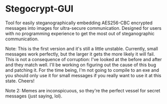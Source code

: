 # Stegocrypt-GUI
Tool for easily steganographically embedding AES256-CBC encrypted messages into images for ultra-secure communication. Designed for users with no programming experience to get the most out of steganographic communication.

Note: This is the first version and it's still a little unstable. Currently, small messages work perfectly, but the larger it gets the more likely it will fail. This is not a consequence of corruption: I've looked at the before and after and they match well. I'll be working on figuring out the cause of this bug and patching it. For the time being, I'm not going to compile to an exe and you should only use it for small messages if you really want to use it at this state. Cheers! 

Note 2: Memes are inconspicuous, so they're the perfect vessel for secret messages (just saying, lol).
